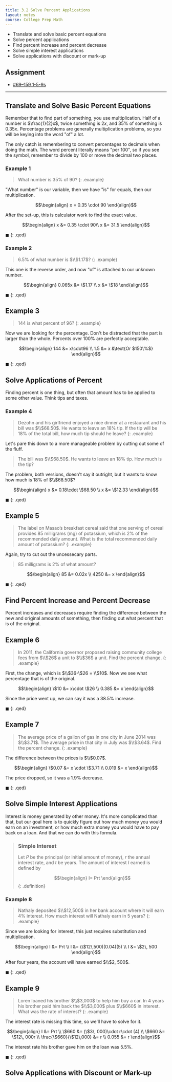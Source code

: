 ```yaml
---
title: 3.2 Solve Percent Applications
layout: notes
course: College Prep Math
---
```


- Translate and solve basic percent equations
- Solve percent applications
- Find percent increase and percent decrease
- Solve simple interest applications
- Solve applications with discount or mark-up

## Assignment

- [#69–159 1-5-9s](https://openstax.org/books/elementary-algebra-2e/pages/3-2-solve-percent-applications#fs-id1168345434499)

---

## Translate and Solve Basic Percent Equations

Remember that to find part of something, you use multiplication. Half of a number is $\frac{1}{2}x$, twice something is $2x$, and 35% of something is $0.35x$. Percentage problems are generally multiplication problems, so you will be keying into the word "of" a lot.

The only catch is remembering to convert percentages to decimals when doing the math. The word percent literally means "per 100", so if you see the symbol, remember to divide by $100$ or move the decimal two places.

### Example 1

> What number is $35\%$ of $90$?
{: .example}

"What number" is our variable, then we have "is" for equals, then our multiplication.

$$\begin{align}
x = 0.35 \cdot 90
\end{align}$$

After the set-up, this is calculator work to find the exact value.

$$\begin{align}
x &= 0.35 \cdot 90\\
x &= 31.5
\end{align}$$

$\blacksquare$
{: .qed}

### Example 2

> $6.5\%$ of what number is $\\$1.17$?
{: .example}

This one is the reverse order, and now "of" is attached to our unknown number.

$$\begin{align}
0.065x &= \$1.17 \\
x &= \$18
\end{align}$$

$\blacksquare$
{: .qed}

## Example 3

> $144$ is what percent of $96$?
{: .example}

Now we are looking for the percentage. Don't be distracted that the part is larger than the whole. Percents over $100\%$ are perfectly acceptable.

$$\begin{align}
144 &= x\cdot96 \\
1.5 &= x &\text{Or $150\%$}
\end{align}$$

$\blacksquare$
{: .qed}

## Solve Applications of Percent

Finding percent is one thing, but often that amount has to be applied to some other value. Think tips and taxes.

### Example 4

> Dezohn and his girlfriend enjoyed a nice dinner at a restaurant and his bill was $\\$68.50$. He wants to leave an $18\%$ tip. If the tip will be $18\%$ of the total bill, how much tip should he leave?
{: .example}

Let's pare this down to a more manageable problem by cutting out some of the fluff.

> The bill was $\\$68.50$. He wants to leave an $18\%$ tip. How much is the tip?

The problem, both versions, doesn't say it outright, but it wants to know how much is $18\%$ of $\\$68.50$?

$$\begin{align}
x &= 0.18\cdot \$68.50 \\
x &= \$12.33
\end{align}$$

$\blacksquare$
{: .qed}

## Example 5

> The label on Masao’s breakfast cereal said that one serving of cereal provides $85$ milligrams (mg) of potassium, which is $2\%$ of the recommended daily amount. What is the total recommended daily amount of potassium?
{: .example}

Again, try to cut out the uncessecary parts.

> $85$ milligrams is $2\%$ of what amount?

$$\begin{align}
85 &= 0.02x \\
4250 &= x
\end{align}$$

$\blacksquare$
{: .qed}

## Find Percent Increase and Percent Decrease

Percent increases and decreases require finding the difference between the new and original amounts of something, then finding out what percent that is of the original.

## Example 6

> In 2011, the California governor proposed raising community college fees from $\\$26$ a unit to $\\$36$ a unit. Find the percent change.
{: .example}

First, the change, which is $\\$36-\\$26 = \\$10$. Now we see what percentage that is of the original.

$$\begin{align}
\$10 &= x\cdot \$26 \\
0.385 &= x
\end{align}$$

Since the price went up, we can say it was a $38.5\%$ increase.

$\blacksquare$
{: .qed}

## Example 7

> The average price of a gallon of gas in one city in June 2014 was $\\$3.71$. The average price in that city in July was $\\$3.64$. Find the percent change.
{: .example}

The difference between the prices is $\\$0.07$.

$$\begin{align}
\$0.07 &= x \cdot \$3.71 \\
0.019 &= x
\end{align}$$

The price dropped, so it was a $1.9\%$ decrease.

$\blacksquare$
{: .qed}

## Solve Simple Interest Applications

Interest is money generated by other money. It's more complicated than that, but our goal here is to quickly figure out how much money you would earn on an investment, or how much extra money you would have to pay back on a loan. And that we can do with this formula.

> ### Simple Interest
>
> Let $P$ be the principal (or initial amount of money), $r$ the annual interest rate, and $t$ be years. The amount of interest $I$ earned is defined by
>
> $$\begin{align}
> I= Prt
> \end{align}$$
{: .definition}

### Example 8

> Nathaly deposited $\\$12\,500$ in her bank account where it will earn $4\%$ interest. How much interest will Nathaly earn in $5$ years?
{: .example}

Since we are looking for interest, this just requires substitution and multiplication.

$$\begin{align}
I &= Prt \\
I &= (\$12\,500)(0.04)(5) \\
I &= \$2\, 500
\end{align}$$

After four years, the account will have earned $\\$2\, 500$.

$\blacksquare$
{: .qed}

## Example 9

> Loren loaned his brother $\\$3\,000$ to help him buy a car. In $4$ years his brother paid him back the $\\$3,000$ plus $\\$660$ in interest. What was the rate of interest?
{: .example}

The interest rate is missing this time, so we'll have to solve for it.

$$\begin{align}
I &= Prt \\
\$660 &= (\$3\, 000)\cdot r\cdot (4) \\
\$660 &= \$12\, 000r \\
\frac{\$660}{\$12\,000} &= r \\
0.055 &= r
\end{align}$$

The interest rate his brother gave him on the loan was $5.5\%$.

$\blacksquare$
{: .qed}

## Solve Applications with Discount or Mark-up

